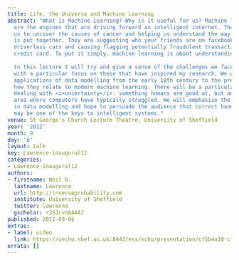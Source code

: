```yaml
---
title: Life, the Universe and Machine Learning
abstract: "What is Machine Learning? Why is it useful for us? Machine learning algorithms
  are the engines that are driving forward an intelligent internet. They are allowing
  us to uncover the causes of cancer and helping us understand the way the universe
  is put together. They are suggesting who your friends are on facebook, enabling
  driverless cars and causing flagging potentially fraudulent transactions on your
  credit card. To put it simply, machine learning is about understanding data. 
  
  In this lecture I will try and give a sense of the challenges we face in machine learning,
  with a particular focus on those that have inspired my research. We will look at
  applications of data modelling from the early 18th century to the present, and see
  how they relate to modern machine learning. There will be a particular focus on
  dealing with <i>uncertainty</i>: something humans are good at, but an
  area where computers have typically struggled. We will emphasize the role of uncertainty
  in data modelling and hope to persuade the audience that correct handling of uncertainty
  may be one of the keys to intelligent systems."
venue: St George's Church Lecture Theatre, University of Sheffield
year: '2012'
month: 9
day: '6'
layout: talk
key: Lawrence-inaugural12
categories:
- Lawrence-inaugural12
authors:
- firstname: Neil D.
  lastname: Lawrence
  url: http://inverseprobability.com
  institute: University of Sheffield
  twitter: lawrennd
  gscholar: r3SJcvoAAAAJ
published: 2012-09-06
extras:
- label: video
  link: https://uecho.shef.ac.uk:8443/ess/echo/presentation/cf5b4a10-cf6c-4446-b843-ff07fa741fa0
errata: []
---
```

